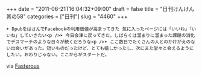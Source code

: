 +++
date = "2011-06-21T16:04:32+09:00"
draft = false
title = "日刊けんけん 其の58"
categories = ["日刊"]
slug = "4460"
+++


    ➤ DpubをはさんでFacebookの利用価値が高まってきた 気に入ったページには「いいね」「いいね」していきたい<p />➤ 今日会津に戻ってきた。しばらくは溜まりに溜まった課題の消化でデスマーチのような日々が続くだろうな<p />➤ ここ数日でたくさんの人とのかけがえのない出会いがあった。短いものだったけど、とても嬉しかったし、次にまた堂々と会えるようにしたい。おわりじゃない。ここからがスタートだ。

<div class="posterous_quote_citation">via <a href="http://www.lastday.jp/2011/02/28/fasterous">Fasterous</a></div>
  
